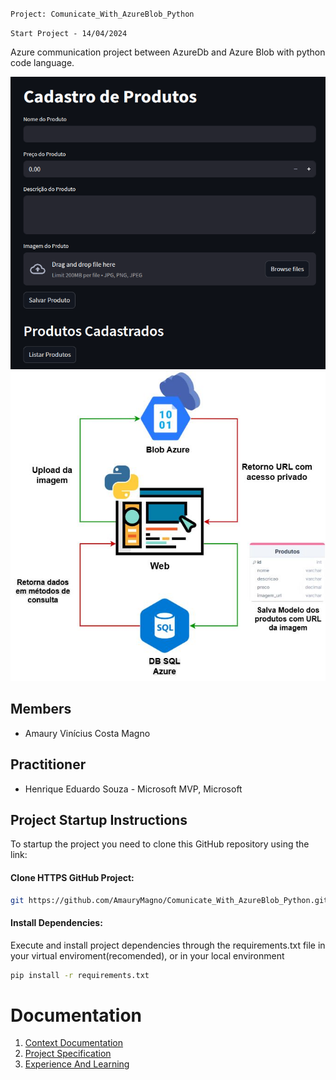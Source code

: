 `Project: Comunicate_With_AzureBlob_Python`

`Start Project - 14/04/2024`

Azure communication project between AzureDb and Azure Blob with python code language.

![FrontEnd](docs/img/streamlitfront.png)
![Diagrama](docs/img/diagrama.jpeg)

## Members
* Amaury Vinícius Costa Magno

## Practitioner

* Henrique Eduardo Souza - Microsoft MVP, Microsoft

## Project Startup Instructions
  To startup the project you need to clone this GitHub repository using the link:

#### Clone HTTPS GitHub Project:
```bash
git https://github.com/AmauryMagno/Comunicate_With_AzureBlob_Python.git
```

#### Install Dependencies:
Execute and install project dependencies through the requirements.txt file in your virtual enviroment(recomended), or in your local environment

```bash
pip install -r requirements.txt
```

# Documentation

<ol>
<li><a href="docs/01-Context Documentation.md"> Context Documentation</a></li>
<li><a href="docs/02-Project Specification.md"> Project Specification</a></li>
<li><a href="docs/03-Experience And Learning.md"> Experience And Learning</a></li>
</ol>
